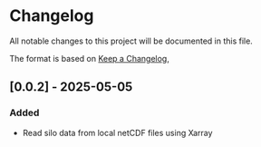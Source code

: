 # Changelog

All notable changes to this project will be documented in this file.

The format is based on [Keep a Changelog](https://keepachangelog.com/en/1.1.0/),

<!--
## [Unreleased]
### Added
### Changed
### Deprecated
### Removed
### Fixed
### Security
-->

## [0.0.2] - 2025-05-05

### Added

- Read silo data from local netCDF files using Xarray
